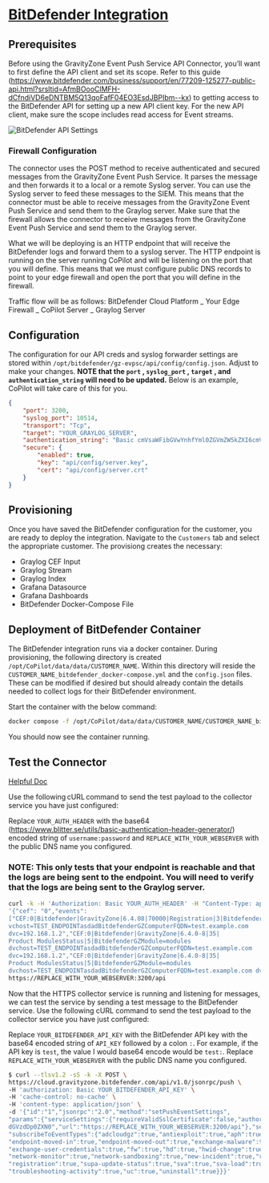 # [BitDefender Integration](https://www.bitdefender.com/business/support/en/77209-144080-build-an-event-push-service-api-connector-for-cef-standard.html)

## Prerequisites

Before using the GravityZone Event Push Service API Connector, you’ll want to first define the API client and set its scope. Refer to this guide (https://www.bitdefender.com/business/support/en/77209-125277-public-api.html?srsltid=AfmBOooClMFH-dCfndiVD6eDNTBM5Q13qoFafF04EO3EsdJBPIbm--kx) to getting access to the BitDefender API for setting up a new API client key. For the new API client, make sure the scope includes read access for Event streams.

![BitDefender API Settings](/images/bitdefender/bitdefender_api_key.png)

### Firewall Configuration

The connector uses the POST method to receive authenticated and secured messages from the GravityZone Event Push Service. It parses the message and then forwards it to a local or a remote Syslog server. You can use the Syslog server to feed these messages to the SIEM. This means that the connector must be able to receive messages from the GravityZone Event Push Service and send them to the Graylog server. Make sure that the firewall allows the connector to receive messages from the GravityZone Event Push Service and send them to the Graylog server.

What we will be deploying is an HTTP endpoint that will receive the BitDefender logs and forward them to a syslog server. The HTTP endpoint is running on the server running CoPilot and will be listening on the port that you will define. This means that we must configure public DNS records to point to your edge firewall and open the port that you will define in the firewall.

Traffic flow will be as follows:
BitDefender Cloud Platform _ Your Edge Firewall _ CoPilot Server _ Graylog Server

## Configuration

The configuration for our API creds and syslog forwarder settings are stored within `/opt/bitdefender/gz-evpsc/api/config/config.json`. Adjust to make your changes. **NOTE that the `port` , `syslog_port` , `target` , and `authentication_string` will need to be updated.** Below is an example, CoPilot will take care of this for you.

```json
{
	"port": 3200,
	"syslog_port": 10514,
	"transport": "Tcp",
	"target": "YOUR_GRAYLOG_SERVER",
	"authentication_string": "Basic cmVsaWFibGVwYnhfYml0ZGVmZW5kZXI6cmVsaWFibGVwYnhfYml0ZGVmZW5kZXI=",
	"secure": {
		"enabled": true,
		"key": "api/config/server.key",
		"cert": "api/config/server.crt"
	}
}
```

## Provisioning

Once you have saved the BitDefender configuration for the customer, you are ready to deploy the integration. Navigate to the `Customers` tab and select the appropriate customer. The provisiong creates the necessary:

-   Graylog CEF Input
-   Graylog Stream
-   Graylog Index
-   Grafana Datasource
-   Grafana Dashboards
-   BitDefender Docker-Compose File

## Deployment of BitDefender Container

The BitDefender integration runs via a docker container. During provisioning, the following directory is created `/opt/CoPilot/data/data/CUSTOMER_NAME`. Within this directory will reside the `CUSTOMER_NAME_bitdefender_docker-compose.yml` and the `config.json` files. These can be modified if desired but should already contain the details needed to collect logs for their BitDefender environment.

Start the container with the below command:

```bash
docker compose -f /opt/CoPilot/data/data/CUSTOMER_NAME/CUSTOMER_NAME_bitdefender_docker-compose.yml up -d
```

You should now see the container running.

## Test the Connector

[Helpful Doc](https://support.netenrich.com/hc/en-us/articles/10833633251869-Bitdefender-Gravity-Zone-Cloud-integration#:~:text=155.173,Configure%20Chronicle%20Forwarder)

Use the following cURL command to send the test payload to the collector service you have just configured:

Replace `YOUR_AUTH_HEADER` with the base64 (https://www.blitter.se/utils/basic-authentication-header-generator/) encoded string of `username:password` and `REPLACE_WITH_YOUR_WEBSERVER` with the public DNS name you configured.

### NOTE: This only tests that your endpoint is reachable and that the logs are being sent to the endpoint. You will need to verify that the logs are being sent to the Graylog server.

```bash
curl -k -H 'Authorization: Basic YOUR_AUTH_HEADER' -H "Content-Type: application/json" -d
'{"cef": "0","events":
["CEF:0|Bitdefender|GravityZone|6.4.08|70000|Registration|3|BitdefenderGZModule=registrationd
vchost=TEST_ENDPOINTasdadBitdefenderGZComputerFQDN=test.example.com
dvc=192.168.1.2","CEF:0|Bitdefender|GravityZone|6.4.0-8|35|
Product ModulesStatus|5|BitdefenderGZModule=modules
dvchost=TEST_ENDPOINTasdadBitdefenderGZComputerFQDN=test.example.com
dvc=192.168.1.2","CEF:0|Bitdefender|GravityZone|6.4.0-8|35|
Product ModulesStatus|5|BitdefenderGZModule=modules
dvchost=TEST_ENDPOINTasdadBitdefenderGZComputerFQDN=test.example.com dvc=192.168.1.2"]}'
https://REPLACE_WITH_YOUR_WEBSERVER:3200/api
```

Now that the HTTPS collector service is running and listening for messages, we can test the service by sending a test message to the BitDefender service. Use the following cURL command to send the test payload to the collector service you have just configured:

Replace `YOUR_BITDEFENDER_API_KEY` with the BitDefender API key with the base64 encoded string of `API_KEY` followed by a colon `:`. For example, if the API key is `test`, the value I would base64 encode would be `test:`. Replace `REPLACE_WITH_YOUR_WEBSERVER` with the public DNS name you configured.

```bash
$ curl --tlsv1.2 -sS -k -X POST \
https://cloud.gravityzone.bitdefender.com/api/v1.0/jsonrpc/push \
-H 'authorization: Basic YOUR_BITDEFENDER_API_KEY' \
-H 'cache-control: no-cache' \
-H 'content-type: application/json' \
-d '{"id":"1","jsonrpc":"2.0","method":"setPushEventSettings",
"params":{"serviceSettings":{"requireValidSslCertificate":false,"authorization":"Basic
dGVzdDp0ZXN0","url":"https://REPLACE_WITH_YOUR_WEBSERVER:3200/api"},"serviceType":"jsonRPC","status":1,
"subscribeToEventTypes":{"adcloudgz":true,"antiexploit":true,"aph":true,"av":true,"avc":true,"dp":true,
"endpoint-moved-in":true,"endpoint-moved-out":true,"exchange-malware":true,
"exchange-user-credentials":true,"fw":true,"hd":true,"hwid-change":true,"install":true,"modules":true,
"network-monitor":true,"network-sandboxing":true,"new-incident":true,"ransomware-mitigation":true,
"registration":true,"supa-update-status":true,"sva":true,"sva-load":true,"task-status":true,
"troubleshooting-activity":true,"uc":true,"uninstall":true}}}'
```
